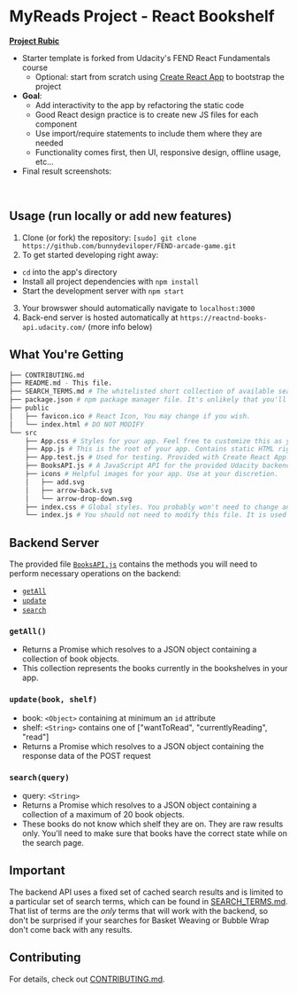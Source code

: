 # MyReads Project - React Bookshelf

[**Project Rubic**](https://review.udacity.com/#!/rubrics/918/view)

* Starter template is forked from Udacity's FEND React Fundamentals course
  * Optional: start from scratch using [Create React App](https://github.com/facebookincubator/create-react-app) to bootstrap the project
* **Goal**:
  * Add interactivity to the app by refactoring the static code
  * Good React design practice is to create new JS files for each component
  * Use import/require statements to include them where they are needed
  * Functionality comes first, then UI, responsive design, offline usage, etc...
* Final result screenshots:
<img src="" />
<img src="" />


## Usage (run locally or add new features)
1. Clone (or fork) the repository: `[sudo] git clone https://github.com/bunnydeviloper/FEND-arcade-game.git`
2. To get started developing right away:
  * `cd` into the app's directory
  * Install all project dependencies with `npm install`
  * Start the development server with `npm start`
3. Your browswer should automatically navigate to `localhost:3000`
4. Back-end server is hosted automatically at `https://reactnd-books-api.udacity.com/` (more info below)

## What You're Getting
```bash
├── CONTRIBUTING.md
├── README.md - This file.
├── SEARCH_TERMS.md # The whitelisted short collection of available search terms for you to use with your app.
├── package.json # npm package manager file. It's unlikely that you'll need to modify this.
├── public
│   ├── favicon.ico # React Icon, You may change if you wish.
│   └── index.html # DO NOT MODIFY
└── src
    ├── App.css # Styles for your app. Feel free to customize this as you desire.
    ├── App.js # This is the root of your app. Contains static HTML right now.
    ├── App.test.js # Used for testing. Provided with Create React App. Testing is encouraged, but not required.
    ├── BooksAPI.js # A JavaScript API for the provided Udacity backend. Instructions for the methods are below.
    ├── icons # Helpful images for your app. Use at your discretion.
    │   ├── add.svg
    │   ├── arrow-back.svg
    │   └── arrow-drop-down.svg
    ├── index.css # Global styles. You probably won't need to change anything here.
    └── index.js # You should not need to modify this file. It is used for DOM rendering only.
```

## Backend Server

The provided file [`BooksAPI.js`](src/BooksAPI.js) contains the methods you will need to perform necessary operations on the backend:
* [`getAll`](#getall)
* [`update`](#update)
* [`search`](#search)

### `getAll()`
* Returns a Promise which resolves to a JSON object containing a collection of book objects.
* This collection represents the books currently in the bookshelves in your app.

### `update(book, shelf)`
* book: `<Object>` containing at minimum an `id` attribute
* shelf: `<String>` contains one of ["wantToRead", "currentlyReading", "read"]
* Returns a Promise which resolves to a JSON object containing the response data of the POST request

### `search(query)`
* query: `<String>`
* Returns a Promise which resolves to a JSON object containing a collection of a maximum of 20 book objects.
* These books do not know which shelf they are on. They are raw results only. You'll need to make sure that books have the correct state while on the search page.

## Important
The backend API uses a fixed set of cached search results and is limited to a particular set of search terms, which can be found in [SEARCH_TERMS.md](SEARCH_TERMS.md). That list of terms are the _only_ terms that will work with the backend, so don't be surprised if your searches for Basket Weaving or Bubble Wrap don't come back with any results.

## Contributing
For details, check out [CONTRIBUTING.md](CONTRIBUTING.md).
